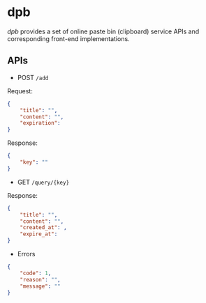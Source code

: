 # dpb

*dpb* provides a set of online paste bin (clipboard) service APIs and corresponding front-end implementations.

## APIs

- POST `/add`

Request:

```json
{
    "title": "",
    "content": "",
    "expiration": 
}
```

Response:

```json
{
    "key": ""
}
```

- GET `/query/{key}`

Response:

```json
{
    "title": "",
    "content": "",
    "created_at": ,
    "expire_at": 
}
```

- Errors

```json
{
    "code": 1,
    "reason": "",
    "message": ""
}
```